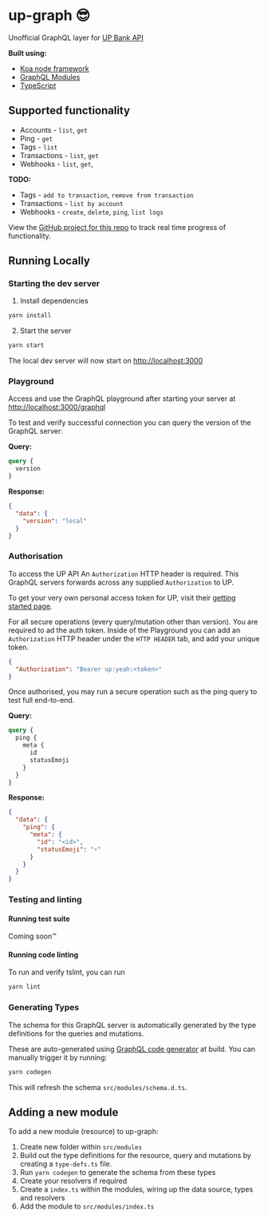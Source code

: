 # up-graph 😎

Unofficial GraphQL layer for [UP Bank API](https://developer.up.com.au/)

**Built using:**

- [Koa node framework](https://github.com/koajs/koa)
- [GraphQL Modules](https://graphql-modules.com/)
- [TypeScript](https://www.typescriptlang.org/)

## Supported functionality

- Accounts - `list`, `get`
- Ping - `get`
- Tags - `list`
- Transactions - `list`, `get`
- Webhooks - `list`, `get`,

**TODO:**

- Tags - `add to transaction`, `remove from transaction`
- Transactions - `list by account`
- Webhooks - `create`, `delete`, `ping`, `list logs`

View the [GitHub project for this repo](https://github.com/aaronvanston/up-graph/projects) to track real time progress of functionality.

## Running Locally

### Starting the dev server

1. Install dependencies

```bash
yarn install
```

2. Start the server

```bash
yarn start
```

The local dev server will now start on [http://localhost:3000](http://localhost:3000)

### Playground

Access and use the GraphQL playground after starting your server at [http://localhost:3000/graphql](http://localhost:3000/graphql)

To test and verify successful connection you can query the version of the GraphQL server:

**Query:**

```graphql
query {
  version
}
```

**Response:**

```json
{
  "data": {
    "version": "local"
  }
}
```

### Authorisation

To access the UP API An `Authorization` HTTP header is required.
This GraphQL servers forwards across any supplied `Authorization` to UP.

To get your very own personal access token for UP, visit their [getting started page](https://api.up.com.au/getting_started).

For all secure operations (every query/mutation other than version).
You are required to ad the auth token. Inside of the Playground you can add an `Authorization` HTTP header under the `HTTP HEADER` tab, and add your unique token.

```json
{
  "Authorization": "Bearer up:yeah:<token>"
}
```

Once authorised, you may run a secure operation such as the ping query to test full end-to-end.

**Query:**

```graphql
query {
  ping {
    meta {
      id
      statusEmoji
    }
  }
}
```

**Response:**

```json
{
  "data": {
    "ping": {
      "meta": {
        "id": "<id>",
        "statusEmoji": "⚡️"
      }
    }
  }
}
```

### Testing and linting

#### Running test suite

Coming soon™

#### Running code linting

To run and verify tslint, you can run

```bash
yarn lint
```

### Generating Types

The schema for this GraphQL server is automatically generated by the type definitions for the queries and mutations.

These are auto-generated using [GraphQL code generator](https://graphql-code-generator.com/) at build.
You can manually trigger it by running:

```bash
yarn codegen
```

This will refresh the schema `src/modules/schema.d.ts`.

## Adding a new module

To add a new module (resource) to up-graph:

1. Create new folder within `src/modules`
1. Build out the type definitions for the resource, query and mutations by creating a `type-defs.ts` file.
1. Run `yarn codegen` to generate the schema from these types
1. Create your resolvers if required
1. Create a `index.ts` within the modules, wiring up the data source, types and resolvers
1. Add the module to `src/modules/index.ts`
